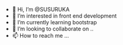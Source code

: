 - 👋 Hi, I’m @SUSURUKA
- 👀 I’m interested in front end development
- 🌱 I’m currently learning bootstrap
- 💞️ I’m looking to collaborate on ..
- 📫 How to reach me ...

<!---
SUSURUKA/SUSURUKA is a ✨ special ✨ repository because its `README.md` (this file) appears on your GitHub profile.
You can click the Preview link to take a look at your changes.
--->
